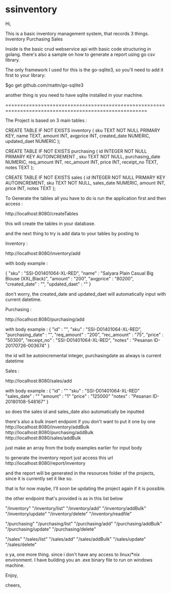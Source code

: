 # ssinventory

Hi, 

This is a basic inventory management system, that records 3 things.
Inventory
Purchasing
Sales

Inside is the basic crud webservice api with basic code structuring in golang.
there's also a sample on how to generate a report using go csv library.

The only framework I used for this is the go-sqlite3, so you'll need to add it first to your library:

$go get github.com/mattn/go-sqlite3

another thing is you need to have sqlite installed in your machine.

======================================================================================================

The Project is based on 3 main tables :

CREATE TABLE IF NOT EXISTS inventory (
			sku TEXT NOT NULL PRIMARY KEY,
			name TEXT,
			amount INT,
			avgprice INT,
			created_date NUMERIC,
			updated_daet NUMERIC
		);
		
CREATE TABLE IF NOT EXISTS purchasing (
			id INTEGER NOT NULL PRIMARY KEY AUTOINCREMENT ,
			sku TEXT NOT NULL,
			purchasing_date NUMERIC,
			req_amount INT,
			rec_amount INT,
			price INT,
			receipt_no TEXT,
			notes TEXT
		);

CREATE TABLE IF NOT EXISTS sales (
			id INTEGER NOT NULL PRIMARY KEY AUTOINCREMENT,
			sku TEXT NOT NULL,
			sales_date NUMERIC,
			amount INT,
			price INT,
			notes TEXT
		);
		
		
To Generate the tables all you have to do is run the application first and then access :

http://localhost:8080/createTables

this will create the tables in your database.

and the next thing to try is add data to your tables by posting to 

Inventory :

http://localhost:8080/inventory/add

with body example :

{
 "sku" : "SSI-D01401064-XL-RED",
 "name" : "Salyara Plain Casual Big Blouse (XXL,Black)",
 "amount" : "200",
 "avgprice" : "80200",
 "created_date" : "",
 "updated_daet" : ""
}

don't worry, the created_date and updated_daet will automatically input with current datetime.

Purchasing :

http://localhost:8080/purchasing/add

with body example :
{
	"id" : "",
	"sku" : "SSI-D01401064-XL-RED",
	"purchasing_date" : "",
	"req_amount" : "200",
	"rec_amount" : "75",
	"price" : "50300",
	"receipt_no" : "SSI-D01401064-XL-RED",
	"notes" : "Pesanan ID-20170726-003674"
}

the id will be autoincremental integer, purchasingdate as always is current datetime

Sales :

http://localhost:8080/sales/add

with body example :
{
	"id" : ""
	"sku" : "SSI-D01401064-XL-RED"
	"sales_date" : ""
	"amount" : "1"
	"price" : "125000"
	"notes" : "Pesanan ID-20180108-548167"
}

so does the sales id and sales_date also automatically be inputted

there's also a bulk insert endpoint if you don't want to put it one by one
http://localhost:8080/inventory/addBulk
http://localhost:8080/purchasing/addBulk
http://localhost:8080/sales/addBulk

just make an array from the body examples earlier for input body

to generate the inventory report just access this url
http://localhost:8080/report/inventory

and the report will be generated in the resources folder of the projects, since it is currently set it like so.

that is for now maybe, I'll soon be updating the project again if it is possible.

the other endpoint that's provided is as in this list below

"/inventory"
"/inventory/list"
"/inventory/add"
"/inventory/addBulk"
"/inventory/update"
"/inventory/delete"
"/inventory/readfile"

"/purchasing"
"/purchasing/list"
"/purchasing/add"
"/purchasing/addBulk"
"/purchasing/update"
"/purchasing/delete"

"/sales"
"/sales/list"
"/sales/add"
"/sales/addBulk"
"/sales/update"
"/sales/delete"

o ya, one more thing. since i don't have any access to linux/*nix environment. 
I have building you an .exe binary file to run on windows machine.

Enjoy,

cheers,



